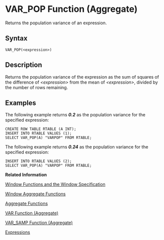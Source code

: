 <!-- loio4faac7bced8140b0a703eb32b420edf8 -->

# VAR\_POP Function \(Aggregate\)

Returns the population variance of an expression.



## Syntax

```
VAR_POP(<expression>)
```



## Description

Returns the population variance of the expression as the sum of squares of the difference of *<expression\>* from the mean of *<expression\>*, divided by the number of rows remaining.



## Examples

The following example returns ***0.2*** as the population variance for the specified expression:

```
CREATE ROW TABLE RTABLE (A INT);
INSERT INTO RTABLE VALUES (1);
SELECT VAR_POP(A) "VARPOP" FROM RTABLE;
```

The following example returns ***0.24*** as the population variance for the specified expression:

```
INSERT INTO RTABLE VALUES (2);
SELECT VAR_POP(A) "VARPOP" FROM RTABLE;
```

**Related Information**  


[Window Functions and the Window Specification](window-functions-and-the-window-specification-20a3533.md "Window functions allow you to perform analytic operations over a set of input rows.")

[Window Aggregate Functions](window-aggregate-functions-ee3c26a.md "Some aggregate functions can be used as window functions over a window specification.")

[Aggregate Functions](aggregate-functions-6fff7f0.md "Aggregate functions are analytic functions that calculate an aggregate value based on a group of rows.")

[VAR Function \(Aggregate\)](var-function-aggregate-21a8eb1.md "Returns the variance of the given expression as the square of the standard deviation. This function can also be used as a window function.")

[VAR\_SAMP Function \(Aggregate\)](var-samp-function-aggregate-d1e36df.md "Returns the sample variance of an expression.")

[Expressions](../expressions-20a4389.md "An expression is a clause that can be evaluated to return values.")

